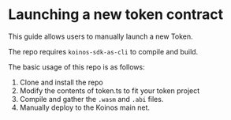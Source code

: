 # Launching a new token contract

This guide allows users to manually launch a new Token.

The repo requires `koinos-sdk-as-cli` to compile and build.

The basic usage of this repo is as follows:

1. Clone and install the repo
2. Modify the contents of token.ts to fit your token project
3. Compile and gather the `.wasm` and  `.abi` files.
4. Manually deploy to the Koinos main net.